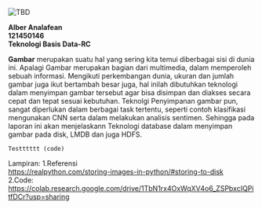 ![TBD](https://github.com/alberanalafean22/SD3203-Teknologi-Basis-Data/assets/105194751/5466a3c8-bfaa-4513-af26-3af92c4f6ea7)

**Alber Analafean** <br>
**121450146** <br>
**Teknologi Basis Data-RC**

**Gambar** merupakan suatu hal yang sering kita temui diberbagai sisi di dunia ini. Apalagi Gambar merupakan bagian dari multimedia, dalam memperoleh sebuah informasi. Mengikuti perkembangan dunia, ukuran dan jumlah gambar juga ikut bertambah besar juga, hal inilah dibutuhkan teknologi dalam menyimpan gambar tersebut agar bisa disimpan dan diakses secara cepat dan tepat sesuai kebutuhan. Teknolgi Penyimpanan gambar pun, sangat diperlukan dalam berbagai task tertentu, seperti contoh klasifikasi mengunakan CNN serta dalam melakukan analisis sentimen. Sehingga pada laporan ini akan menjelaskann Teknologi database dalam menyimpan gambar pada disk, LMDB dan juga HDFS.

```
Testttttt (code)
```
Lampiran:
1.Referensi <br>
https://realpython.com/storing-images-in-python/#storing-to-disk <br>
2.Code: <br> 
https://colab.research.google.com/drive/1TbN1rx4OxWqXV4o6_ZSPbxcIQPitfDCr?usp=sharing

